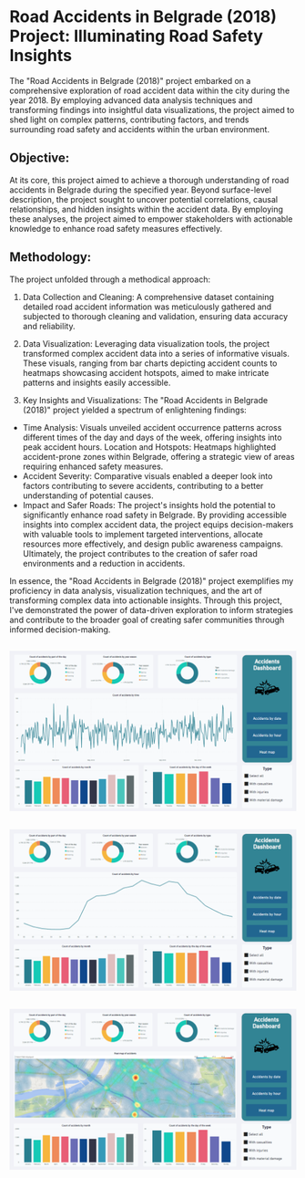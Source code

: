# Road Accidents in Belgrade (2018) Project: Illuminating Road Safety Insights

The "Road Accidents in Belgrade (2018)" project embarked on a comprehensive exploration of road accident data within the city during the year 2018. By employing advanced data analysis techniques and transforming findings into insightful data visualizations, the project aimed to shed light on complex patterns, contributing factors, and trends surrounding road safety and accidents within the urban environment.

## Objective:
At its core, this project aimed to achieve a thorough understanding of road accidents in Belgrade during the specified year. Beyond surface-level description, the project sought to uncover potential correlations, causal relationships, and hidden insights within the accident data. By employing these analyses, the project aimed to empower stakeholders with actionable knowledge to enhance road safety measures effectively.

## Methodology:
The project unfolded through a methodical approach:

1. Data Collection and Cleaning: A comprehensive dataset containing detailed road accident information was meticulously gathered and subjected to thorough cleaning and validation, ensuring data accuracy and reliability.

2. Data Visualization: Leveraging data visualization tools, the project transformed complex accident data into a series of informative visuals. These visuals, ranging from bar charts depicting accident counts to heatmaps showcasing accident hotspots, aimed to make intricate patterns and insights easily accessible.

3. Key Insights and Visualizations:
The "Road Accidents in Belgrade (2018)" project yielded a spectrum of enlightening findings:

- Time Analysis: Visuals unveiled accident occurrence patterns across different times of the day and days of the week, offering insights into peak accident hours.
Location and Hotspots: Heatmaps highlighted accident-prone zones within Belgrade, offering a strategic view of areas requiring enhanced safety measures.
- Accident Severity: Comparative visuals enabled a deeper look into factors contributing to severe accidents, contributing to a better understanding of potential causes.
- Impact and Safer Roads:
The project's insights hold the potential to significantly enhance road safety in Belgrade. By providing accessible insights into complex accident data, the project equips decision-makers with valuable tools to implement targeted interventions, allocate resources more effectively, and design public awareness campaigns. Ultimately, the project contributes to the creation of safer road environments and a reduction in accidents.

In essence, the "Road Accidents in Belgrade (2018)" project exemplifies my proficiency in data analysis, visualization techniques, and the art of transforming complex data into actionable insights. Through this project, I've demonstrated the power of data-driven exploration to inform strategies and contribute to the broader goal of creating safer communities through informed decision-making.

##
![Accidents analysis1.png](https://github.com/PrincipX/road-accidents-belgrade-2018/blob/main/Accidents%20analysis1.png)
##
![Accidents analysis2.png](https://github.com/PrincipX/road-accidents-belgrade-2018/blob/main/Accidents%20analysis2.png)
##
![Accidents analysis3.png](https://github.com/PrincipX/road-accidents-belgrade-2018/blob/main/Accidents%20analysis3.png)
